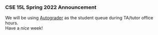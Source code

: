 ### **CSE 15L Spring 2022 Announcement**
We will be using [Autograder](https://autograder.ucsd.edu) as the student queue during TA/tutor office hours.    
Have a _nice_ week!
